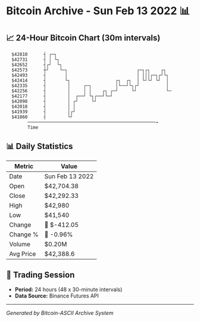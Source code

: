 # Bitcoin Archive - Sun Feb 13 2022 📊

## 📈 24-Hour Bitcoin Chart (30m intervals)

```
  $42810      ┤ ┌─┐                                            
  $42731      ┤ │ └┐                                           
  $42652      ┤┌┘  └┐                                          
  $42573      ┼┘    └─┐                          ┌─┐┌┐    ┌┐   
  $42493      ┤       │                          │ │││┌─┐┌┘└┐  
  $42414      ┤       └┐                 ┌┐  ┌┐  │ └┘└┘ └┘  │  
  $42335      ┤        │     ┌─┐         │└──┘└┐┌┘          │  
  $42256      ┤        │     │ │    ┌┐ ┌─┘     └┘           └─ 
  $42177      ┤        │  ┌──┘ └┐┌──┘└─┘                       
  $42098      ┤        │ ┌┘     └┘                             
  $42018      ┤        │ │                                     
  $41939      ┤        │┌┘                                     
  $41860      ┤        └┘                                      
        ────────────────────────────────────────────────→
        Time
```

## 📊 Daily Statistics

| Metric | Value |
|--------|-------|
| Date | Sun Feb 13 2022 |
| Open | $42,704.38 |
| Close | $42,292.33 |
| High | $42,980 |
| Low | $41,540 |
| Change | 🔴 $-412.05 |
| Change % | 🔴 -0.96% |
| Volume | $0.20M |
| Avg Price | $42,388.6 |

## 📅 Trading Session

- **Period:** 24 hours (48 x 30-minute intervals)
- **Data Source:** Binance Futures API

---
*Generated by Bitcoin-ASCII Archive System*
